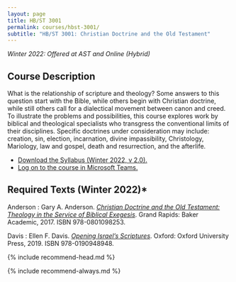 ```yaml
---
layout: page
title: HB/ST 3001
permalink: courses/hbst-3001/
subtitle: "HB/ST 3001: Christian Doctrine and the Old Testament"
---
```


*Winter 2022: Offered at AST and Online (Hybrid)*

## Course Description

What is the relationship of scripture and theology? Some answers to this question start with the Bible, while others begin with Christian doctrine, while still others call for a dialectical movement between canon and creed. To illustrate the problems and possibilities, this course explores work by biblical and theological specialists who transgress the conventional limits of their disciplines. Specific doctrines under consideration may include: creation, sin, election, incarnation, divine impassibility, Christology, Mariology, law and gospel, death and resurrection, and the afterlife.

- [Download the Syllabus (Winter 2022, v 2.0).](https://github.com/danieldriver/Syllabi/raw/master/ST-cross/HBST%203001-Doctrine%20and%20the%20OT.pdf)
- [Log on to the course in Microsoft Teams.](https://teams.microsoft.com/l/team/19%3ad-YXOuGq85Zla265BFiwkdzG2KOVPO_rGfQLEGgb-rY1%40thread.tacv2/conversations?groupId=ecf5e753-80a3-495c-848d-597c087c669c&tenantId=91a947b7-4a37-4ddc-8caa-1f4c21afbc4c)

## Required Texts (Winter 2022)*

Anderson
: Gary A. Anderson. [*Christian Doctrine and the Old Testament: Theology in the Service of Biblical Exegesis*](http://amzn.to/2qOGjwJ). Grand Rapids: Baker Academic, 2017. ISBN 978-0801098253.

Davis
: Ellen F. Davis. [*Opening Israel’s Scriptures*](https://amzn.to/3BOER2x). Oxford: Oxford University Press, 2019. ISBN 978-0190948948.

{% include recommend-head.md %}

{% include recommend-always.md %}
